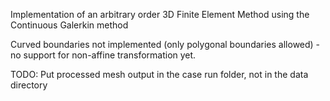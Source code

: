 Implementation of an arbitrary order 3D Finite Element Method using the Continuous Galerkin method

Curved boundaries not implemented (only polygonal boundaries allowed) - no support for non-affine transformation yet.

TODO: Put processed mesh output in the case run folder, not in the data directory
